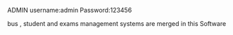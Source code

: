 ADMIN   username:admin              Password:123456


bus , student and exams management systems are merged in this Software

